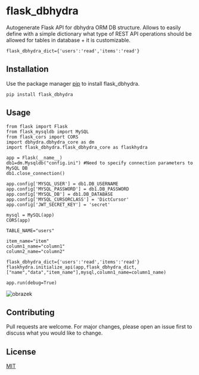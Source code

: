 # flask_dbhydra
Autogenerate Flask API for dbhydra ORM DB structure.
Allows to easily define with a simple dictionary what type of REST API operations should be allowed for tables in database + it is customizable.
```
flask_dbhydra_dict={'users':'read','items':'read'}
```

## Installation

Use the package manager [pip](https://pip.pypa.io/en/stable/) to install flask_dbhydra.

```
pip install flask_dbhydra
```

## Usage
```
from flask import Flask
from flask_mysqldb import MySQL 
from flask_cors import CORS
import dbhydra.dbhydra_core as dm
import flask_dbhydra.flask_dbhydra_core as flaskhydra

app = Flask(__name__)
db1=dm.Mysqldb("config.ini") #Need to specify connection parameters to MySQL DB
db1.close_connection()

app.config['MYSQL_USER'] = db1.DB_USERNAME
app.config['MYSQL_PASSWORD'] = db1.DB_PASSWORD
app.config['MYSQL_DB'] = db1.DB_DATABASE
app.config['MYSQL_CURSORCLASS'] = 'DictCursor'
app.config['JWT_SECRET_KEY'] = 'secret'

mysql = MySQL(app)
CORS(app)

TABLE_NAME="users"

item_name="item"
column1_name="column1"
column2_name="column2"

flask_dbhydra_dict={'users':'read','items':'read'}
flaskhydra.initialize_api(app,flask_dbhydra_dict,["name","data","item_name"],mysql,column1_name=column1_name)
    
app.run(debug=True)
```


![obrazek](https://user-images.githubusercontent.com/29150831/135487165-df9826da-9ed6-484d-956a-1291fc833e23.png)


## Contributing
Pull requests are welcome. For major changes, please open an issue first to discuss what you would like to change.

## License
[MIT](https://choosealicense.com/licenses/mit/)







